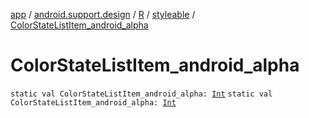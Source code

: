 [app](../../../index.md) / [android.support.design](../../index.md) / [R](../index.md) / [styleable](index.md) / [ColorStateListItem_android_alpha](.)

# ColorStateListItem_android_alpha

`static val ColorStateListItem_android_alpha: `[`Int`](https://kotlinlang.org/api/latest/jvm/stdlib/kotlin/-int/index.html)
`static val ColorStateListItem_android_alpha: `[`Int`](https://kotlinlang.org/api/latest/jvm/stdlib/kotlin/-int/index.html)